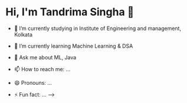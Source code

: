 # Hi, I'm Tandrima Singha 👋


- 🔭 I’m currently studying in Institute of Engineering and management, Kolkata
- 🌱 I’m currently learning Machine Learning & DSA

- 💬 Ask me about ML, Java
- 📫 How to reach me: ...
- 😄 Pronouns: ...
- ⚡ Fun fact: ...
-->

